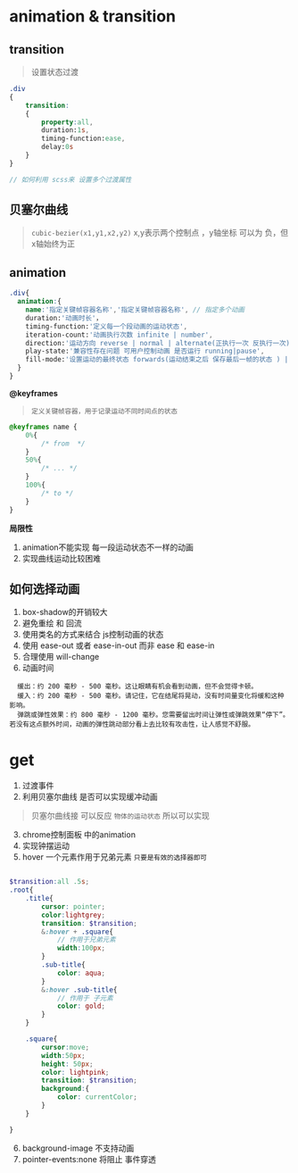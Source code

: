 # animation & transition

## transition 

> 设置状态过渡  

```scss
.div
{
    transition:
    {
        property:all,
        duration:1s,
        timing-function:ease,
        delay:0s
    }
}

// 如何利用 scss来 设置多个过渡属性
```

## 贝塞尔曲线
> `cubic-bezier(x1,y1,x2,y2)` x,y表示两个控制点 ，y轴坐标 可以为 负，但x轴始终为正

## animation

```scss
.div{
  animation:{
    name:'指定关键帧容器名称','指定关键帧容器名称', // 指定多个动画
    duration:'动画时长'，
    timing-function:'定义每一个段动画的运动状态',
    iteration-count:'动画执行次数 infinite | number',
    direction:'运动方向 reverse | normal | alternate(正执行一次 反执行一次) | alternate-reverse(反执行一次 正执行一次 ) ' ,
    play-state:'兼容性存在问题 可用户控制动画 是否运行 running|pause',
    fill-mode:'设置运动的最终状态 forwards(运动结束之后 保存最后一帧的状态 ) | backwards( 运动开始之前 保存第一帧的状态 ) | both'
  }
}

```
**@keyframes**

> `定义关键帧容器，用于记录运动不同时间点的状态`

```css
@keyframes name {
    0%{
        /* from  */
    } 
    50%{
        /* ... */
    }
    100%{
        /* to */
    }
}
```

**局限性**

1. animation不能实现 每一段运动状态不一样的动画
2. 实现曲线运动比较困难


## 如何选择动画

1. box-shadow的开销较大
2. 避免重绘 和 回流
3. 使用类名的方式来结合 js控制动画的状态
4. 使用 ease-out 或者 ease-in-out 而非 ease 和 ease-in
5. 合理使用 will-change 
6. 动画时间
  ```
    缓出：约 200 毫秒 - 500 毫秒。这让眼睛有机会看到动画，但不会觉得卡顿。
    缓入：约 200 毫秒 - 500 毫秒。请记住，它在结尾将晃动，没有时间量变化将缓和这种影响。
    弹跳或弹性效果：约 800 毫秒 - 1200 毫秒。您需要留出时间让弹性或弹跳效果“停下”。若没有这点额外时间，动画的弹性跳动部分看上去比较有攻击性，让人感觉不舒服。
  ```
# get 

1. 过渡事件 
2. 利用贝塞尔曲线 是否可以实现缓冲动画
> 贝塞尔曲线接 可以反应 `物体的运动状态` 所以可以实现
3. chrome控制面板 中的animation
4. 实现钟摆运动
5. hover 一个元素作用于兄弟元素 `只要是有效的选择器即可`
```scss

$transition:all .5s;
.root{
    .title{
        cursor: pointer;
        color:lightgrey;
        transition: $transition;
        &:hover + .square{
            // 作用于兄弟元素 
            width:100px;
        }
        .sub-title{
            color: aqua;
        }
        &:hover .sub-title{
            // 作用于 子元素
            color: gold;
        }
    }

    .square{
        cursor:move;
        width:50px;
        height: 50px;
        color: lightpink;
        transition: $transition;
        background:{
            color: currentColor;
        }
    }

}
```
6. background-image 不支持动画
7. pointer-events:none 将阻止 事件穿透